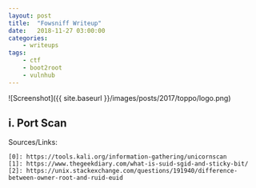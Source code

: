 ```yaml
---
layout: post
title:	"Fowsniff Writeup"
date:	2018-11-27 03:00:00
categories:
    - writeups
tags:
    - ctf
    - boot2root
    - vulnhub
---
```

<head>
	<title> Fowsniff Writeup | Vulnhub </title>
</head>
![Screenshot]({{ site.baseurl }}/images/posts/2017/toppo/logo.png)

## i. Port Scan



Sources/Links:
~~~
[0]: https://tools.kali.org/information-gathering/unicornscan
[1]: https://www.thegeekdiary.com/what-is-suid-sgid-and-sticky-bit/
[2]: https://unix.stackexchange.com/questions/191940/difference-between-owner-root-and-ruid-euid
~~~


